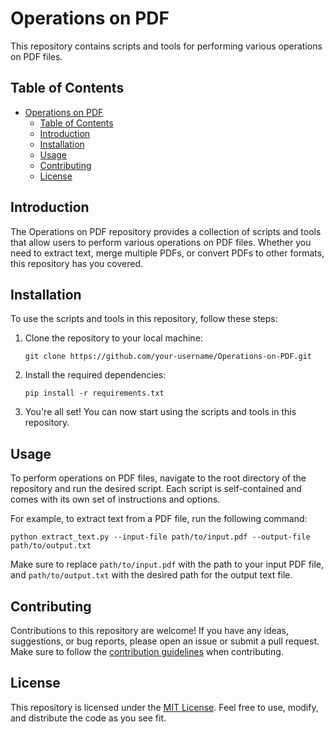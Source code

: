 # Operations on PDF

This repository contains scripts and tools for performing various operations on PDF files.

## Table of Contents

- [Operations on PDF](#operations-on-pdf)
  - [Table of Contents](#table-of-contents)
  - [Introduction](#introduction)
  - [Installation](#installation)
  - [Usage](#usage)
  - [Contributing](#contributing)
  - [License](#license)

## Introduction

The Operations on PDF repository provides a collection of scripts and tools that allow users to perform various operations on PDF files. Whether you need to extract text, merge multiple PDFs, or convert PDFs to other formats, this repository has you covered.

## Installation

To use the scripts and tools in this repository, follow these steps:

1. Clone the repository to your local machine:

    ```shell
    git clone https://github.com/your-username/Operations-on-PDF.git
    ```

2. Install the required dependencies:

    ```shell
    pip install -r requirements.txt
    ```

3. You're all set! You can now start using the scripts and tools in this repository.

## Usage

To perform operations on PDF files, navigate to the root directory of the repository and run the desired script. Each script is self-contained and comes with its own set of instructions and options.

For example, to extract text from a PDF file, run the following command:

```shell
python extract_text.py --input-file path/to/input.pdf --output-file path/to/output.txt
```

Make sure to replace `path/to/input.pdf` with the path to your input PDF file, and `path/to/output.txt` with the desired path for the output text file.

## Contributing

Contributions to this repository are welcome! If you have any ideas, suggestions, or bug reports, please open an issue or submit a pull request. Make sure to follow the [contribution guidelines](CONTRIBUTING.md) when contributing.

## License

This repository is licensed under the [MIT License](LICENSE). Feel free to use, modify, and distribute the code as you see fit.
